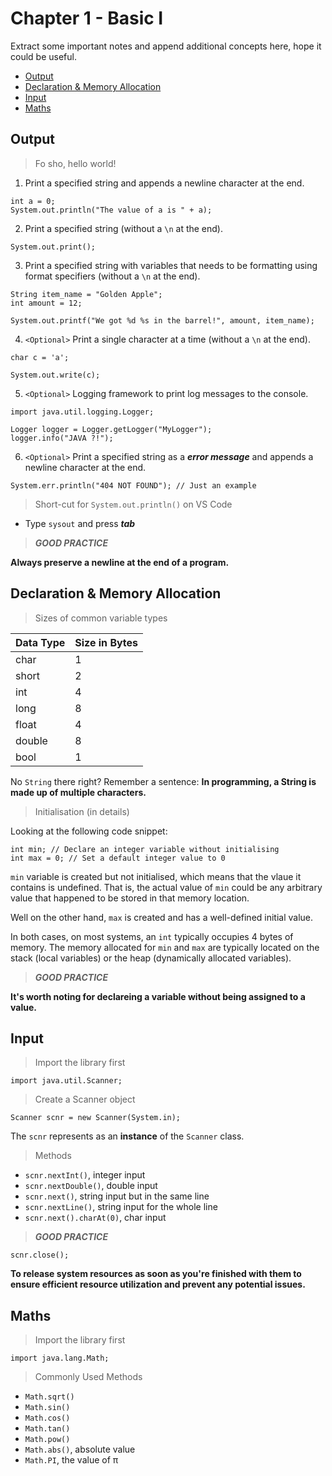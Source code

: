 # Chapter 1 - Basic I

Extract some important notes and append additional concepts here, hope it could be useful.

* [Output](#1-Output)
* [Declaration & Memory Allocation](#2-DMA)
* [Input](#3-Input)
* [Maths](#4-Maths)

<h2 id="1-Output">Output</h2>

> Fo sho, hello world!

1. Print a specified string and appends a newline character at the end.

```
int a = 0;
System.out.println("The value of a is " + a);
```

2. Print a specified string (without a `\n` at the end).

```
System.out.print();
```

3. Print a specified string with variables that needs to be formatting using format specifiers (without a `\n` at the end).

```
String item_name = "Golden Apple";
int amount = 12;

System.out.printf("We got %d %s in the barrel!", amount, item_name);
```

4. `<Optional>` Print a single character at a time (without a `\n` at the end).

```
char c = 'a';

System.out.write(c);
```

5. `<Optional>` Logging framework to print log messages to the console.

```
import java.util.logging.Logger;

Logger logger = Logger.getLogger("MyLogger");
logger.info("JAVA ?!");
```

6. `<Optional>` Print a specified string as a ***error message*** and appends a newline character at the end.

```
System.err.println("404 NOT FOUND"); // Just an example
```

> Short-cut for `System.out.println()` on VS Code

* Type `sysout` and press ***tab***

> ***GOOD PRACTICE***

**Always preserve a newline at the end of a program.**

<h2 id="2-DMA">Declaration & Memory Allocation</h2>

> Sizes of common variable types

| Data Type | Size in Bytes |
|-----------|---------------|
| char      | 1             |
| short     | 2             |
| int       | 4             |
| long      | 8             |
| float     | 4             |
| double    | 8             |
| bool      | 1             |

No `String` there right? Remember a sentence: **In programming, a String is made up of multiple characters.**

> Initialisation (in details)

Looking at the following code snippet:
```
int min; // Declare an integer variable without initialising
int max = 0; // Set a default integer value to 0
```

`min` variable is created but not initialised, which means that the vlaue it contains is undefined. That is, the actual value of `min` could be any arbitrary value that happened to be stored in that memory location.

Well on the other hand, `max` is created and has a well-defined initial value.

In both cases, on most systems, an `int` typically occupies 4 bytes of memory. The memory allocated for `min` and `max` are typically located on the stack (local variables) or the heap (dynamically allocated variables).

> ***GOOD PRACTICE***

**It's worth noting for declareing a variable without being assigned to a value.**

<h2 id="3-Input">Input</h2>

> Import the library first

```
import java.util.Scanner;
```

> Create a Scanner object

```
Scanner scnr = new Scanner(System.in);
```

The `scnr` represents as an **instance** of the `Scanner` class.

> Methods

* `scnr.nextInt()`, integer input
* `scnr.nextDouble()`, double input
* `scnr.next()`, string input but in the same line
* `scnr.nextLine()`, string input for the whole line
* `scnr.next().charAt(0)`, char input

> ***GOOD PRACTICE***

```
scnr.close();
```

**To release system resources as soon as you're finished with them to ensure efficient resource utilization and prevent any potential issues.**

<h2 id="4-Maths">Maths</h2>

> Import the library first

```
import java.lang.Math;
```

> Commonly Used Methods

* `Math.sqrt()`
* `Math.sin()`
* `Math.cos()`
* `Math.tan()`
* `Math.pow()`
* `Math.abs()`, absolute value
* `Math.PI`, the value of π

